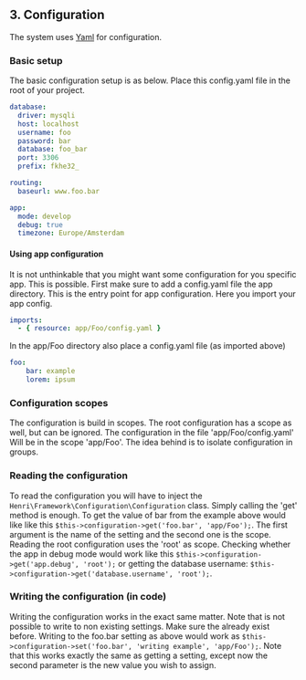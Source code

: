 ## 3. Configuration
The system uses [Yaml](https://yaml.org/) for configuration.
### Basic setup
The basic configuration setup is as below. Place this config.yaml file in the root of your project.
```yaml
database:
  driver: mysqli
  host: localhost
  username: foo
  password: bar
  database: foo_bar
  port: 3306
  prefix: fkhe32_

routing:
  baseurl: www.foo.bar

app:
  mode: develop
  debug: true
  timezone: Europe/Amsterdam  
```
#### Using app configuration
It is not unthinkable that you might want some configuration for you specific app. This is possible. First make sure to add a config.yaml file the app directory. This is the entry point for app configuration. Here you import your app config.
```yaml
imports:
  - { resource: app/Foo/config.yaml }
```
In the app/Foo directory also place a config.yaml file (as imported above)
```yaml
foo:
    bar: example
    lorem: ipsum
```

### Configuration scopes
The configuration is build in scopes. The root configuration has a scope as well, but can be ignored. The configuration in the file 'app/Foo/config.yaml' Will be in the scope 'app/Foo'. The idea behind is to isolate configuration in groups.

### Reading the configuration
To read the configuration you will have to inject the `Henri\Framework\Configuration\Configuration` class. Simply calling the 'get' method is enough. To get the value of bar from the example above would like like this `$this->configuration->get('foo.bar', 'app/Foo');`. The first argument is the name of the setting and the second one is the scope. Reading the root configuration uses the 'root' as scope. Checking whether the app in debug mode would work like this `$this->configuration->get('app.debug', 'root');` or getting the database username: `$this->configuration->get('database.username', 'root');`.

### Writing the configuration (in code)
Writing the configuration works in the exact same matter. Note that is not possible to write to non existing settings. Make sure the already exist before. Writing to the foo.bar setting as above would work as `$this->configuration->set('foo.bar', 'writing example', 'app/Foo');`. Note that this works exactly the same as getting a setting, except now the second parameter is the new value you wish to assign.